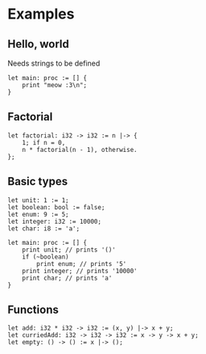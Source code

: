 # Examples

## Hello, world

Needs strings to be defined
```meow
let main: proc := [] {
	print "meow :3\n";
}
```

## Factorial 

```meow
let factorial: i32 -> i32 := n |-> {
	1; if n = 0,
	n * factorial(n - 1), otherwise.
};
```

## Basic types

```meow
let unit: 1 := 1;
let boolean: bool := false;
let enum: 9 := 5;
let integer: i32 := 10000;
let char: i8 := 'a';

let main: proc := [] {
	print unit; // prints '()'
	if (~boolean)
		print enum; // prints '5'
	print integer; // prints '10000'
	print char; // prints 'a'
}
```

## Functions

```meow
let add: i32 * i32 -> i32 := (x, y) |-> x + y;
let curriedAdd: i32 -> i32 -> i32 := x -> y -> x + y;
let empty: () -> () := x |-> ();
```